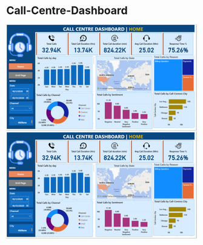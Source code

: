 # Call-Centre-Dashboard
![dashboard](https://github.com/emmanuel-cheruiyot737/Call-Centre-Dashboard/blob/main/Screenshot%202025-08-31%20131541.png)
![dashboard](https://github.com/emmanuel-cheruiyot737/Call-Centre-Dashboard/blob/main/Screenshot%202025-08-31%20131541.png)

